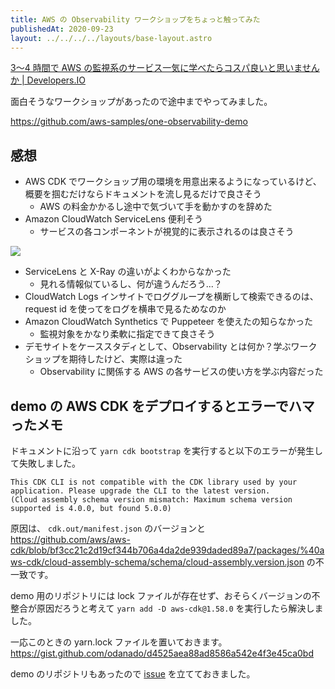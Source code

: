 ```yaml
---
title: AWS の Observability ワークショップをちょっと触ってみた
publishedAt: 2020-09-23
layout: ../../../../layouts/base-layout.astro
---
```


[3〜4 時間で AWS の監視系のサービス一気に学べたらコスパ良いと思いませんか | Developers.IO](https://dev.classmethod.jp/articles/introduction-of-one-observability-demo-workshop/)

面白そうなワークショップがあったので途中までやってみました。

https://github.com/aws-samples/one-observability-demo

## 感想

- AWS CDK でワークショップ用の環境を用意出来るようになっているけど、概要を掴むだけならドキュメントを流し見るだけで良さそう
  - AWS の料金かかるし途中で気づいて手を動かすのを辞めた
- Amazon CloudWatch ServiceLens 便利そう
  - サービスの各コンポーネントが視覚的に表示されるのは良さそう

![](https://observability.workshop.aws/images/servicelens/sl-map.png?classes=shadow)

- ServiceLens と X-Ray の違いがよくわからなかった
  - 見れる情報似ているし、何が違うんだろう...？
- CloudWatch Logs インサイトでロググループを横断して検索できるのは、request id を使ってをログを横串で見るためなのか
- Amazon CloudWatch Synthetics で Puppeteer を使えたの知らなかった
  - 監視対象をかなり柔軟に指定できて良さそう
- デモサイトをケーススタディとして、Observability とは何か？学ぶワークショップを期待したけど、実際は違った
  - Observability に関係する AWS の各サービスの使い方を学ぶ内容だった

## demo の AWS CDK をデプロイするとエラーでハマったメモ

ドキュメントに沿って `yarn cdk bootstrap` を実行すると以下のエラーが発生して失敗しました。

```
This CDK CLI is not compatible with the CDK library used by your application. Please upgrade the CLI to the latest version.
(Cloud assembly schema version mismatch: Maximum schema version supported is 4.0.0, but found 5.0.0)
```

原因は、 `cdk.out/manifest.json` のバージョンと https://github.com/aws/aws-cdk/blob/bf3cc21c2d19cf344b706a4da2de939daded89a7/packages/%40aws-cdk/cloud-assembly-schema/schema/cloud-assembly.version.json の不一致です。

demo 用のリポジトリには lock ファイルが存在せず、おそらくバージョンの不整合が原因だろうと考えて `yarn add -D aws-cdk@1.58.0` を実行したら解決しました。

一応このときの yarn.lock ファイルを置いておきます。
https://gist.github.com/odanado/d4525aea88ad8586a542e4f3e45ca0bd

demo のリポジトリもあったので [issue](https://github.com/aws-samples/one-observability-demo/issues/28) を立てておきました。
